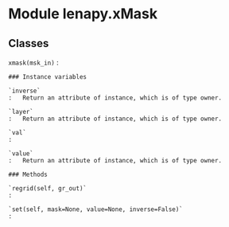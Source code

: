Module lenapy.xMask
===================

Classes
-------

`xmask(msk_in)`
:   

    ### Instance variables

    `inverse`
    :   Return an attribute of instance, which is of type owner.

    `layer`
    :   Return an attribute of instance, which is of type owner.

    `val`
    :

    `value`
    :   Return an attribute of instance, which is of type owner.

    ### Methods

    `regrid(self, gr_out)`
    :

    `set(self, mask=None, value=None, inverse=False)`
    :